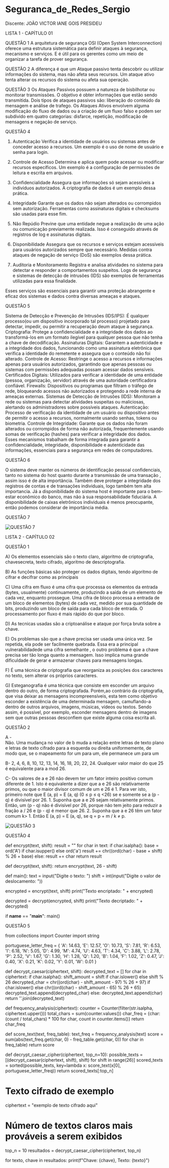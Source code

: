 # Seguranca_de_Redes_Sergio

Discente: JOÃO VICTOR IANE GOIS PRESIDEU                                          

LISTA 1 - CAPÍTULO 01

QUESTÃO 1
A arquitetura de segurança OSI (Open System Interconnection) oferece uma estrutura sistemática para definir ataques à segurança, mecanismo e serviços. E é útil para os gerentes como um meio de organizar a tarefa de prover segurança.

QUESTÃO 2
A diferença é que um Ataque passivo tenta descobrir ou utilizar informações do sistema, mas não afeta seus recursos. Um ataque ativo tenta alterar os recursos do sistema ou afeta sua operação.

QUESTÃO 3
Os Ataques Passivos possuem a natureza de bisbilhotar ou monitorar transmissões. O objetivo é obter informações que estão sendo transmitida. Dois tipos de ataques passivos são: liberação do conteúdo da mensagem e análise de trafego.
Os Ataques Ativos envolvem alguma modificação do fluxo de dados ou a criação de um fluxo falso e podem ser subdivido em quatro categorias: disfarce, repetição, modificação de mensagens e negação de serviço.

QUESTÃO 4

1. Autenticação
Verifica a identidade de usuários ou sistemas antes de conceder acesso a recursos. Um exemplo é o uso de nome de usuário e senha para login.

2. Controle de Acesso
Determina e aplica quem pode acessar ou modificar recursos específicos. Um exemplo é a configuração de permissões de leitura e escrita em arquivos.

3. Confidencialidade
Assegura que informações só sejam acessíveis a indivíduos autorizados. A criptografia de dados é um exemplo dessa prática.

4. Integridade
Garante que os dados não sejam alterados ou corrompidos sem autorização. Ferramentas como assinaturas digitais e checksums são usadas para esse fim.

5. Não Repúdio
Previne que uma entidade negue a realização de uma ação ou comunicação previamente realizada. Isso é conseguido através de registros de log e assinaturas digitais.

6. Disponibilidade
Assegura que os recursos e serviços estejam acessíveis para usuários autorizados sempre que necessário. Medidas contra ataques de negação de serviço (DoS) são exemplos dessa prática.

7. Auditoria e Monitoramento
Registra e analisa atividades no sistema para detectar e responder a comportamentos suspeitos. Logs de segurança e sistemas de detecção de intrusões (IDS) são exemplos de ferramentas utilizadas para essa finalidade.

Esses serviços são essenciais para garantir uma proteção abrangente e eficaz dos sistemas e dados contra diversas ameaças e ataques.


QUESTÃO 5

Sistema de Detecção e Prevenção de Intrusões (IDS/IPS): É qualquer processo(ou um dispositivo incorporado tal processo) projetado para detectar, impedir, ou permitir a recuperação deum ataque à segurança. 
Criptografia: Protege a confidencialidade e a integridade dos dados ao transformá-los em um formato ilegível para qualquer pessoa que não tenha a chave de decodificação.
Assinaturas Digitais: Garantem a autenticidade e a integridade dos dados, funcionando como uma assinatura eletrônica que verifica a identidade do remetente e assegura que o conteúdo não foi alterado.
Controle de Acesso: Restringe o acesso a recursos e informações apenas para usuários autorizados, garantindo que apenas pessoas ou sistemas com permissões adequadas possam acessar dados sensíveis.
 Certificados Digitais: Utilizados para verificar a identidade de uma entidade (pessoa, organização, servidor) através de uma autoridade certificadora confiável.
 Firewalls: Dispositivos ou programas que filtram o tráfego de rede, bloqueando acessos não autorizados e protegendo a rede interna de ameaças externas.
 Sistemas de Detecção de Intrusões (IDS): Monitoram a rede ou sistemas para detectar atividades suspeitas ou maliciosas, alertando os administradores sobre possíveis ataques.
Autenticação: Processo de verificação da identidade de um usuário ou dispositivo antes de permitir o acesso a recursos, normalmente usando senhas, tokens ou biometria.
Controle de Integridade: Garante que os dados não foram alterados ou corrompidos de forma não autorizada, frequentemente usando somas de verificação (hashes) para verificar a integridade dos dados.
Esses mecanismos trabalham de forma integrada para garantir a confidencialidade, integridade, disponibilidade e autenticidade das informações, essenciais para a segurança em redes de computadores.

QUESTÃO 6

O sistema deve manter os números de identificação pessoal confidenciais, tanto no sistema do 
host quanto durante a transmissão de uma transação , assim isso é de alta importância.
Também deve proteger a integridade dos registros de contas e de transações individuais, logo também tem alta importancia.
Já a disponibilidade do sistema host é importante para o bem-estar econômico do banco, mas não à sua responsabilidade fiduciária. A disponibilidade de caixas eletrônicos individuais é menos preocupante, então podemos considerar de importância média.



QUESTÃO 7

![QUESTÃO 7]([https://raw.githubusercontent.com/JoaoPresideu/Seguranca_de_Redes_Sergio/main/1.jpg?token=GHSAT0AAAAAACUMBLHQYP6LZLBCGGBQYGX2ZURMJQQ](https://github.com/JoaoPresideu/Seguranca_de_Redes_Sergio/blob/1ab321f3ad968726239ca1bf142aa216dc09598e/1.jpg))




LISTA 2 - CAPÍTULO 02

QUESTÃO 1

A) 
Os   elementos   essenciais   são   o   texto   claro,   algoritmo   de   criptografia,   chavesecreta, texto cifrado, algoritmo de descriptografia.

B) 
As   funções   básicas   são   proteger   os   dados   digitais,   tendo   algoritmo   de   cifrar e decifrar como as principais

C)
Uma cifra em fluxo é uma cifra que processa os elementos da entrada (bytes, usualmente) continuamente, produzindo a saída de um elemento de cada vez, enquanto prossegue.
Uma cifra de bloco processa a entrada de um bloco de elementos (bytes) de
cada vez, medido por sua quantidade de bits, produzindo um bloco de saída para cada bloco de entrada.
O processamento por fluxo é mais rápido do que por bloco.

D)
As tecnicas usadas são a criptoanálise e ataque por força bruta sobre a chave.

E)
Os problemas são que a chave   precisa ser usada uma única vez. Se repetida, ela pode   ser   facilmente quebrada. Essa  era a principal  vulnerabilidadede uma cifra semelhante , o outro problema  é que  a chave  precisa  ser  tão   longa quanto a mensagem. Isso implica numa grande dificuldade de gerar  e armazenar chaves para mensagens longas.

F)
É uma técnica de criptografia que reorganiza as posições dos caracteres no texto, sem alterar os próprios caracteres.

G)
Esteganografia é uma técnica que consiste em esconder um arquivo  dentro do outro, de forma   criptografada. Porém,ao contrário da criptografia, que visa deixar as mensagens incompreensíveis,   esta tem como objetivo esconder a existência de uma determinada mensagem, camuflando-a dentro   de outros arquivos,  imagens, músicas, vídeos ou textos. Sendo assim, é   possível, por exemplo,   esconder mensagens dentro de  imagens sem que outras pessoas desconfiem que existe alguma coisa escrita ali.


QUESTÃO 2 

A -   
Não. Uma mudança no valor de b muda a relação entre letras de texto plano e letras de texto cifrado para a esquerda ou direita uniformemente, de modo que, se o mapeamento for um para um, ele permanece um para um

B-
 2, 4, 6, 8, 10, 12, 13, 14, 16, 18, 20, 22, 24. Qualquer valor maior do que 25 é equivalente para a mod 26.

C-
Os valores  de  a  e  26 não  devem  ter  um  fator  inteiro positivo comum  diferente de 1.  Isto é equivalente a dizer que a e 26 são relativamente primos, ou que o maior divisor comum de um e 26 é 1. Para ver isto, primeiro note que E (a, p) = E (a, q) (0 ≤ p ≤ q <26) se e somente se a (p - q) é divisível por 26. 1. Suponha que a e 26 sejam relativamente primos. Então, um (p - q) não é divisível por 26, porque não tem jeito para reduzir a fração a / 26 e (p - q) é menor que 26. 2. Suponha que a e 26 têm um fator comum k> 1. Então E (a, p) = E (a, q), se q = p + m / k ≠ p.

![QUESTÃO 3](https://raw.githubusercontent.com/JoaoPresideu/Seguranca_de_Redes_Sergio/main/2.jpg?token=GHSAT0AAAAAACUMBLHQ63XWXAT3VMPRSGOGZURMSNQ)


QUESTÃO 4

def encrypt(text, shift):
    result = ""
    for char in text:
        if char.isalpha():
            base = ord('A') if char.isupper() else ord('a')
            result += chr((ord(char) - base + shift) % 26 + base)
        else:
            result += char
    return result

def decrypt(text, shift):
    return encrypt(text, 26 - shift)

def main():
    text = input("Digite o texto: ")
    shift = int(input("Digite o valor de deslocamento: "))
    
  encrypted = encrypt(text, shift)
  print("Texto encriptado: " + encrypted)
    
  decrypted = decrypt(encrypted, shift)
  print("Texto decriptado: " + decrypted)

if __name__ == "__main__":
    main()


QUESTÃO 5

from collections import Counter
import string

portuguese_letter_freq = {
    'A': 14.63, 'E': 12.57, 'O': 10.73, 'S': 7.81, 'R': 6.53, 'I': 6.18,
    'N': 5.05, 'D': 4.99, 'M': 4.74, 'U': 4.63, 'T': 4.34, 'C': 3.88,
    'L': 2.78, 'P': 2.52, 'V': 1.67, 'G': 1.30, 'H': 1.28, 'Q': 1.20,
    'B': 1.04, 'F': 1.02, 'Z': 0.47, 'J': 0.40, 'X': 0.21, 'K': 0.02,
    'Y': 0.01, 'W': 0.01
}

def decrypt_caesar(ciphertext, shift):
    decrypted_text = []
    for char in ciphertext:
        if char.isalpha():
            shift_amount = shift if char.islower() else shift % 26
            decrypted_char = chr((ord(char) - shift_amount - 97) % 26 + 97) if char.islower() else chr((ord(char) - shift_amount - 65) % 26 + 65)
            decrypted_text.append(decrypted_char)
        else:
            decrypted_text.append(char)
    return ''.join(decrypted_text)

def frequency_analysis(ciphertext):
    counter = Counter(filter(str.isalpha, ciphertext.upper()))
    total_chars = sum(counter.values())
    char_freq = {char: (count / total_chars) * 100 for char, count in counter.items()}
    return char_freq

def score_text(text, freq_table):
    text_freq = frequency_analysis(text)
    score = sum(abs(text_freq.get(char, 0) - freq_table.get(char, 0)) for char in freq_table)
    return score

def decrypt_caesar_cipher(ciphertext, top_n=10):
    possible_texts = [(decrypt_caesar(ciphertext, shift), shift) for shift in range(26)]
    scored_texts = sorted(possible_texts, key=lambda x: score_text(x[0], portuguese_letter_freq))
    return scored_texts[:top_n]

# Texto cifrado de exemplo
ciphertext = "exemplo de texto cifrado aqui"

# Número de textos claros mais prováveis a serem exibidos
top_n = 10
resultados = decrypt_caesar_cipher(ciphertext, top_n)

for texto, chave in resultados:
print(f"Chave: {chave}, Texto: {texto}")






